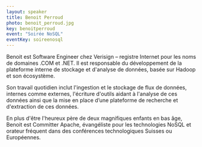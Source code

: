 ```yaml
---
layout: speaker
title: Benoit Perroud
photo: benoit_perroud.jpg
key: benoitperroud
event: "Soirée NoSQL"
eventKey: soireenosql
---
```


Benoit est Software Engineer chez Verisign – registre Internet pour les noms de domaines .COM et .NET. Il est responsable du développement de la plateforme interne de stockage et d'analyse de données, basée sur Hadoop et son écosystème.

Son travail quotidien inclut l'ingestion et le stockage de flux de données, internes comme externes, l'écriture d'outils aidant à l'analyse de ces données ainsi que la mise en place d’une plateforme de recherche et d'extraction de ces données.

En plus d'être l'heureux père de deux magnifiques enfants en bas âge, Benoit est Committer Apache, évangéliste pour les technologies NoSQL et orateur fréquent dans des conférences technologiques Suisses ou Européennes.